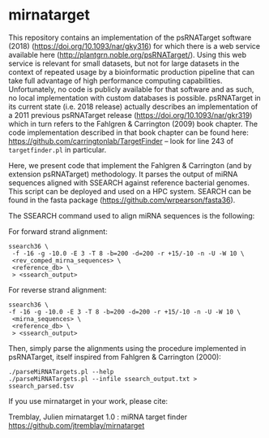 # mirnatarget

This repository contains an implementation of the psRNATarget software (2018) (https://doi.org/10.1093/nar/gky316) for which there is a web service available here (http://plantgrn.noble.org/psRNATarget/). Using this web service is relevant for small datasets, but not for large datasets in the context of repeated usage by a bioinformatic production pipeline that can take full advantage of high performance computing capabilities. Unfortunately, no code is publicly available for that software and as such, no local implementation with custom databases is possible. psRNATarget in its current state (i.e. 2018 release) actually describes an implementation of a 2011 previous psRNATarget release (https://doi.org/10.1093/nar/gkr319) which in turn refers to the Fahlgren & Carrington (2009) book chapter. The code implementation described in that book chapter can be found here: https://github.com/carringtonlab/TargetFinder – look for line 243 of ```targetfinder.pl``` in particular. 

Here, we present code that implement the Fahlgren & Carrington (and by extension psRNATarget) methodology. It parses the output of miRNA sequences aligned with SSEARCH against reference bacterial genomes. This script can be deployed and used on a HPC system. SEARCH can be found in the fasta package (https://github.com/wrpearson/fasta36). 

The SSEARCH command used to align miRNA sequences is the following:

For forward strand alignment:
```
ssearch36 \
 -f -16 -g -10.0 -E 3 -T 8 -b=200 -d=200 -r +15/-10 -n -U -W 10 \
 <rev_comped_mirna_sequences> \
 <reference_db> \
 > <ssearch_output>
```

For reverse strand alignment:
```
ssearch36 \
-f -16 -g -10.0 -E 3 -T 8 -b=200 -d=200 -r +15/-10 -n -U -W 10 \
 <mirna_sequences> \
 <reference_db> \
 > <ssearch_output>
```

Then, simply parse the alignments using the procedure implemented in psRNATarget, itself inspired from Fahlgren & Carrington (2000):
```
./parseMiRNATargets.pl --help
./parseMiRNATargets.pl --infile ssearch_output.txt > ssearch_parsed.tsv
```

If you use mirnatarget in your work, please cite:

Tremblay, Julien
mirnatarget 1.0 : miRNA target finder
https://github.com/jtremblay/mirnatarget
